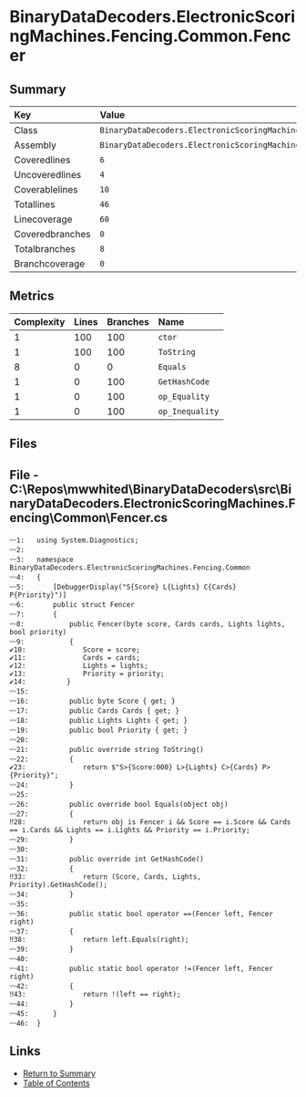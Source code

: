 ﻿# BinaryDataDecoders.ElectronicScoringMachines.Fencing.Common.Fencer

## Summary

| Key             | Value                                                                |
| :-------------- | :------------------------------------------------------------------- |
| Class           | `BinaryDataDecoders.ElectronicScoringMachines.Fencing.Common.Fencer` |
| Assembly        | `BinaryDataDecoders.ElectronicScoringMachines.Fencing`               |
| Coveredlines    | `6`                                                                  |
| Uncoveredlines  | `4`                                                                  |
| Coverablelines  | `10`                                                                 |
| Totallines      | `46`                                                                 |
| Linecoverage    | `60`                                                                 |
| Coveredbranches | `0`                                                                  |
| Totalbranches   | `8`                                                                  |
| Branchcoverage  | `0`                                                                  |

## Metrics

| Complexity | Lines | Branches | Name            |
| :--------- | :---- | :------- | :-------------- |
| 1          | 100   | 100      | `ctor`          |
| 1          | 100   | 100      | `ToString`      |
| 8          | 0     | 0        | `Equals`        |
| 1          | 0     | 100      | `GetHashCode`   |
| 1          | 0     | 100      | `op_Equality`   |
| 1          | 0     | 100      | `op_Inequality` |

## Files

## File - C:\Repos\mwwhited\BinaryDataDecoders\src\BinaryDataDecoders.ElectronicScoringMachines.Fencing\Common\Fencer.cs

```CSharp
〰1:   using System.Diagnostics;
〰2:   
〰3:   namespace BinaryDataDecoders.ElectronicScoringMachines.Fencing.Common
〰4:   {
〰5:       [DebuggerDisplay("S{Score} L{Lights} C{Cards} P{Priority}")]
〰6:       public struct Fencer
〰7:       {
〰8:           public Fencer(byte score, Cards cards, Lights lights, bool priority)
〰9:           {
✔10:              Score = score;
✔11:              Cards = cards;
✔12:              Lights = lights;
✔13:              Priority = priority;
✔14:          }
〰15:  
〰16:          public byte Score { get; }
〰17:          public Cards Cards { get; }
〰18:          public Lights Lights { get; }
〰19:          public bool Priority { get; }
〰20:  
〰21:          public override string ToString()
〰22:          {
✔23:              return $"S>{Score:000} L>{Lights} C>{Cards} P>{Priority}";
〰24:          }
〰25:  
〰26:          public override bool Equals(object obj)
〰27:          {
‼28:              return obj is Fencer i && Score == i.Score && Cards == i.Cards && Lights == i.Lights && Priority == i.Priority;
〰29:          }
〰30:  
〰31:          public override int GetHashCode()
〰32:          {
‼33:              return (Score, Cards, Lights, Priority).GetHashCode();
〰34:          }
〰35:  
〰36:          public static bool operator ==(Fencer left, Fencer right)
〰37:          {
‼38:              return left.Equals(right);
〰39:          }
〰40:  
〰41:          public static bool operator !=(Fencer left, Fencer right)
〰42:          {
‼43:              return !(left == right);
〰44:          }
〰45:      }
〰46:  }
```

## Links

* [Return to Summary](Summary.md)
* [Table of Contents](../TOC.md)

